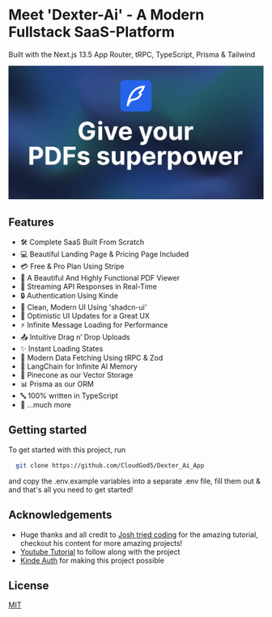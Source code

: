 # Meet 'Dexter-Ai' - A Modern Fullstack SaaS-Platform

Built with the Next.js 13.5 App Router, tRPC, TypeScript, Prisma & Tailwind

![Project Image](https://github.com/CloudGod5/Dexter_Ai_App/blob/main/public/thumbnail.png)

## Features

- 🛠️ Complete SaaS Built From Scratch
- 💻 Beautiful Landing Page & Pricing Page Included
- 💳 Free & Pro Plan Using Stripe
- 📄 A Beautiful And Highly Functional PDF Viewer
- 🔄 Streaming API Responses in Real-Time
- 🔒 Authentication Using Kinde
- 🎨 Clean, Modern UI Using 'shadcn-ui'
- 🚀 Optimistic UI Updates for a Great UX
- ⚡ Infinite Message Loading for Performance
- 📤 Intuitive Drag n’ Drop Uploads
- ✨ Instant Loading States
- 🔧 Modern Data Fetching Using tRPC & Zod
- 🧠 LangChain for Infinite AI Memory
- 🌲 Pinecone as our Vector Storage
- 📊 Prisma as our ORM
- 🔤 100% written in TypeScript
- 🎁 ...much more

## Getting started

To get started with this project, run

```bash
  git clone https://github.com/CloudGod5/Dexter_Ai_App
```

and copy the .env.example variables into a separate .env file, fill them out & and that's all you need to get started!


## Acknowledgements

- Huge thanks and all credit to [Josh tried coding](https://www.youtube.com/@joshtriedcoding) for the amazing tutorial, checkout his content for more amazing projects!
- [Youtube Tutorial](https://www.youtube.com/watch?v=ucX2zXAZ1I0&t=18489) to follow along with the project
- [Kinde Auth](https://link.joshtriedcoding.com/kinde) for making this project possible

## License

[MIT](https://choosealicense.com/licenses/mit/)